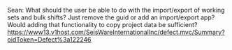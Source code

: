 Sean: What should the user be able to do with the import/export of working sets and bulk shifts? Just remove the guid or add an import/export app? Would adding that functionality to copy project data be sufficient? https://www13.v1host.com/SeisWareInternationalInc/defect.mvc/Summary?oidToken=Defect%3a122246



